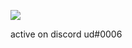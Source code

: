 [![](https://visitcount.itsvg.in/api?id=jkud&label=Profile%20Views&color=11&icon=2&pretty=false)](https://visitcount.itsvg.in)

active on discord ud#0006

